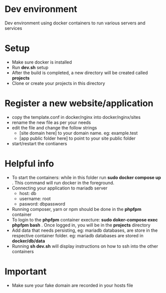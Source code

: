 # Dev environment

Dev environment using docker containers to run various servers and services

# Setup
- Make sure docker is installed 
- Run **dev.sh** setup
- After the build is completed, a new directory will be created called **projects**
- Clone or create your projects in this directory

# Register a new website/application
- copy the template.conf in docker/nginx into docker/nginx/sites
- rename the new file as per your needs
- edit the file and change the follow strings
    - [site domain here]  to your domain name. eg: example.test
    - [app public folder here] to point to your site public folder
- start/restart the contianers

# Helpful info
- To start the containers: while in this folder run **sudo docker compose up** .
  This command will run docker in the foreground. 
- Connecting your application to mariadb server
   - host: db
   - username: root
   - pasword: dbpassword
- Running composer, yarn or npm should be done in the **phpfpm** container
- To login to the **phpfpm** container execture: **sudo doker-compose exec phpfpm bash** . 
  Once logged in, you will be in the **projects** directory
- Add data that needs persisting, eg: mariadb databases, are store in the respective container folder.
  eg: mariadb databases are stored in **docker/db/data**
- Running **sh dev.sh** will display instructions on how to ssh into the other containers

# Important
- Make sure your fake domain are recorded in your hosts file
